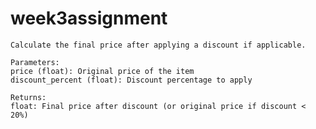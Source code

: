 # week3assignment

    Calculate the final price after applying a discount if applicable.
    
    Parameters:
    price (float): Original price of the item
    discount_percent (float): Discount percentage to apply
    
    Returns:
    float: Final price after discount (or original price if discount < 20%)
  
